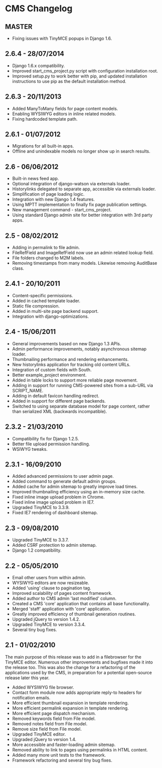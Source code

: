 CMS Changelog
=============


MASTER
------

* Fixing issues with TinyMCE popups in Django 1.6.


2.6.4 - 28/07/2014
------------------

* Django 1.6.x compatibility.
* Improved start_cms_project.py script with configuration installation root.
* Improved setup.py to work better with pip, and updated installation instructions to use pip as the default installation method.


2.6.3 - 20/11/2013
------------------

*   Added ManyToMany fields for page content models.
*   Enabling WYSIWYG editors in inline related models.
*   Fixing hardcoded template path.


2.6.1 - 01/07/2012
------------------

*   Migrations for all built-in apps.
*   Offline and unindexable models no longer show up in search results.


2.6 - 06/06/2012
----------------

*   Built-in news feed app.
*   Optional integration of django-watson via externals loader.
*   Historylinks delegated to separate app, accessible via externals loader.
*   Simplification of page loading logic.
*   Integration with new Django 1.4 features.
*   Using MPTT implementation to finally fix page publication settings.
*   New management command - start_cms_project.
*   Using standard Django admin site for better integration with 3rd party apps.  


2.5 - 08/02/2012
----------------

*   Adding in permalink to file admin.
*   FileRefField and ImageRefField now use an admin related lookup field.
*   File folders changed to M2M labels.
*   Removing timestamps from many models. Likewise removing AuditBase class.


2.4.1 - 20/10/2011
------------------

*   Content-specific permissions.
*   Added in cached template loader.
*   Static file compression.
*   Added in multi-site page backend support.
*   Integration with django-optimizations.


2.4 - 15/06/2011
----------------

*   General improvements based on new Django 1.3 APIs.
*   Admin performance improvements, notably asynchronous sitemap loader.
*   Thumbnailing performance and rendering enhancements.
*   New historylinks application for tracking old content URLs.
*   Integration of custom fields with South.
*   Better example_project environment.
*   Added in table locks to support more reliable page movement.
*   Adding in support for running CMS-powered sites from a sub-URL via SCRIPT_NAME.
*   Adding in default favicon handling redirect.
*   Added in support for different page backends.
*   Switched to using separate database model for page content, rather than serialized XML (backwards incompatible).


2.3.2 - 21/03/2010
------------------

*   Compatibility fix for Django 1.2.5.
*   Better file upload permission handling.
*   WSIWYG tweaks.


2.3.1 - 16/09/2010
------------------

*   Added advanced permissions to user admin page.
*   Added command to generate default admin groups.
*   Added cache for admin sitemap to greatly improve load times.
*   Improved thumbnailing efficiency using an in-memory size cache.
*   Fixed inline image upload problem in Chrome.
*   Fixed inline image upload problem in IE7.
*   Upgraded TinyMCE to 3.3.9.
*   Fixed IE7 rendering of dashboard sitemap.


2.3 - 09/08/2010
----------------

*   Upgraded TinyMCE to 3.3.7.
*   Added CSRF protection to admin sitemap.
*   Django 1.2 compatibility.


2.2 - 05/05/2010
----------------

*   Email other users from within admin.
*   WYSIWYG editors are now resizeable.
*   Added 'using' clause to pagination tag.
*   Improved scalability of pages content framework.
*   Added author to CMS admin 'last modified' column.
*   Created a CMS 'core' application that contains all base functionality.
*   Merged 'staff' application with 'core' application.
*   Greatly improved efficiency of thumbnail generation routines.
*   Upgraded jQuery to version 1.4.2.
*   Upgraded TinyMCE to version 3.3.4.
*   Several tiny bug fixes.


2.1 - 01/02/2010
----------------

The main purpose of this release was to add in a filebrowser for the TinyMCE
editor. Numerous other improvements and bugfixes made it into the release too.
This was also the change for a refactoring of the applications used by the CMS,
in preparation for a potential open-source release later this year.

*   Added WYSIWYG file browser.
*   Contact form module now adds appropriate reply-to headers for notification emails.
*   More efficient thumbnail expansion in template rendering.
*   More efficient permalink expansion in template rendering.
*   More efficient page dispatch mechanism.
*   Removed keywords field from File model.
*   Removed notes field from File model.
*   Remove size field from File model.
*   Upgraded TinyMCE editor.
*   Upgraded jQuery to version 1.4.
*   More accessible and faster-loading admin sitemap.
*   Removed ability to link to pages using permalinks in HTML content.
*   Added many more unit tests to the framework.
*   Framework refactoring and several tiny bug fixes.